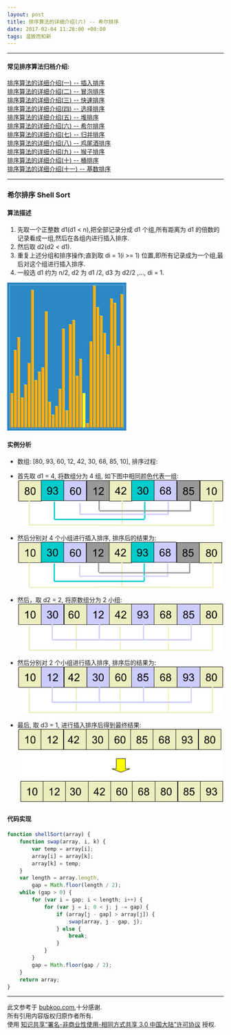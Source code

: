 ```yaml
---
layout: post
title: 排序算法的详细介绍(六) -- 希尔排序
date: 2017-02-04 11:28:00 +08:00
tags: 温故而知新
---
```


***

#### 常见排序算法归档介绍:

[排序算法的详细介绍(一) -- 插入排序][insertion_sort]  
[排序算法的详细介绍(二) -- 冒泡排序][bubble_sort]  
[排序算法的详细介绍(三) -- 快速排序][quick_sort]  
[排序算法的详细介绍(四) -- 选择排序][selection_sort]  
[排序算法的详细介绍(五) -- 堆排序][heap_sort]  
[排序算法的详细介绍(六) -- 希尔排序][shell_sort]  
[排序算法的详细介绍(七) -- 归并排序][merge_sort]  
[排序算法的详细介绍(八) -- 鸡尾酒排序][cocktail_sort]  
[排序算法的详细介绍(九) -- 猴子排序][bogo_sort]  
[排序算法的详细介绍(十) -- 桶排序][bucket_sort]  
[排序算法的详细介绍(十一) -- 基数排序][radix_sort]  

***

### 希尔排序 Shell Sort

#### 算法描述

1. 先取一个正整数 d1(d1 < n),把全部记录分成 d1 个组,所有距离为 d1 的倍数的记录看成一组,然后在各组内进行插入排序.
2. 然后取 d2(d2 < d1).
3. 重复上述分组和排序操作;直到取 di = 1(i >= 1) 位置,即所有记录成为一个组,最后对这个组进行插入排序.
4. 一般选 d1 约为 n/2, d2 为 d1 /2, d3 为 d2/2 ,…, di = 1.

![shell_sort_animation][shell_sort_animation]

#### 实例分析

* 数组: [80, 93, 60, 12, 42, 30, 68, 85, 10], 排序过程:

* 首先取 d1 = 4, 将数组分为 4 组, 如下图中相同颜色代表一组:
![shell_sort_step1][shell_sort_step1]

* 然后分别对 4 个小组进行插入排序, 排序后的结果为:
![shell_sort_step2][shell_sort_step2]

* 然后，取 d2 = 2, 将原数组分为 2 小组:
![shell_sort_step3][shell_sort_step3]

* 然后分别对 2 个小组进行插入排序, 排序后的结果为:
![shell_sort_step4][shell_sort_step4]

* 最后, 取 d3 = 1, 进行插入排序后得到最终结果:
![shell_sort_step5][shell_sort_step5]

#### 代码实现

```JavaScript
function shellSort(array) {
    function swap(array, i, k) {
        var temp = array[i];
        array[i] = array[k];
        array[k] = temp;
    }
    var length = array.length,
        gap = Math.floor(length / 2);
    while (gap > 0) {
        for (var i = gap; i < length; i++) {
            for (var j = i; 0 < j; j -= gap) {
                if (array[j - gap] > array[j]) {
                    swap(array, j - gap, j);
                } else {
                    break;
                }
            }
        }
        gap = Math.floor(gap / 2);
    }
    return array;
}
```

***

此文参考于 [bubkoo.com][bubkoo.com],十分感谢.  
所有引用内容版权归原作者所有.  
使用 [知识共享“署名-非商业性使用-相同方式共享 3.0 中国大陆”许可协议][Lisence] 授权.

[bubkoo.com]: http://bubkoo.com/2014/01/17/sort-algorithm/archives/
[Lisence]: https://creativecommons.org/licenses/by-nc-sa/3.0/cn/

[insertion_sort]: /2017/02/sort-algorithm-1-insertion-sort/ 'insertion_sort'
[bubble_sort]: /2017/02/sort-algorithm-2-bubble-sort/ 'bubble_sort'
[quick_sort]: /2017/02/sort-algorithm-3-quick-sort/ 'quick_sort'
[selection_sort]: /2017/02/sort-algorithm-4-selection-sort/ 'selection_sort'
[heap_sort]: /2017/02/sort-algorithm-5-heap-sort/ 'heap_sort'
[shell_sort]: /2017/02/sort-algorithm-6-shell-sort/ 'shell_sort'
[merge_sort]: /2017/02/sort-algorithm-7-merge-sort/ 'merge_sort'
[cocktail_sort]: /2017/02/sort-algorithm-8-cocktail-sort/ 'cocktail_sort'
[bogo_sort]: /2017/02/sort-algorithm-9-bogo-sort/ 'bogo_sort'
[bucket_sort]: /2017/02/sort-algorithm-10-bucket-sort/ 'bucket_sort'
[radix_sort]: /2017/02/sort-algorithm-11-radix-sort/ 'radix_sort'

[shell_sort_animation]: /assets/images/sort_algorithm/shell_sort_animation.gif 'shell_sort_animation'
[shell_sort_step1]: /assets/images/sort_algorithm/shell_sort_step1.png 'shell_sort_step1'
[shell_sort_step2]: /assets/images/sort_algorithm/shell_sort_step2.png 'shell_sort_step2'
[shell_sort_step3]: /assets/images/sort_algorithm/shell_sort_step3.png 'shell_sort_step3'
[shell_sort_step4]: /assets/images/sort_algorithm/shell_sort_step4.png 'shell_sort_step4'
[shell_sort_step5]: /assets/images/sort_algorithm/shell_sort_step5.png 'shell_sort_step5'